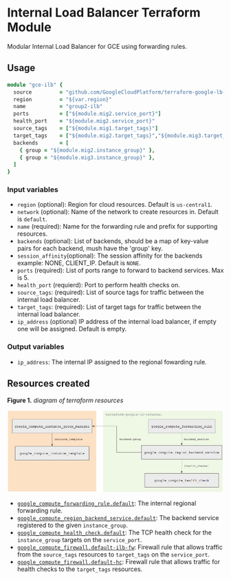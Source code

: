 # Internal Load Balancer Terraform Module

Modular Internal Load Balancer for GCE using forwarding rules.

## Usage

```ruby
module "gce-ilb" {
  source         = "github.com/GoogleCloudPlatform/terraform-google-lb-internal"
  region         = "${var.region}"
  name           = "group2-ilb"
  ports          = ["${module.mig2.service_port}"]
  health_port    = "${module.mig2.service_port}"
  source_tags    = ["${module.mig1.target_tags}"]
  target_tags    = ["${module.mig2.target_tags}","${module.mig3.target_tags}"]
  backends       = [
    { group = "${module.mig2.instance_group}" },
    { group = "${module.mig3.instance_group}" },
  ]
}
```

### Input variables

- `region` (optional): Region for cloud resources. Default is `us-central1`.
- `network` (optional): Name of the network to create resources in. Default is `default`.
- `name` (required): Name for the forwarding rule and prefix for supporting resources.
- `backends` (optional): List of backends, should be a map of key-value pairs for each backend, mush have the 'group' key.
- `session_affinity`(optional): The session affinity for the backends example: NONE, CLIENT_IP. Default is `NONE`.
- `ports` (required): List of ports range to forward to backend services. Max is 5.
- `health_port` (requierd): Port to perform health checks on.
- `source_tags`: (required): List of source tags for traffic between the internal load balancer.
- `target_tags`: (required): List of target tags for traffic between the internal load balancer.
- `ip_address` (optional) IP address of the internal load balancer, if empty one will be assigned. Default is empty.

### Output variables

- `ip_address`: The internal IP assigned to the regional fowarding rule.

## Resources created

**Figure 1.** *diagram of terraform resources*

![architecture diagram](./diagram.png)

- [`google_compute_forwarding_rule.default`](https://www.terraform.io/docs/providers/google/r/compute_forwarding_rule.html): The internal regional forwarding rule.
- [`google_compute_region_backend_service.default`](https://www.terraform.io/docs/providers/google/r/compute_region_backend_service.html): The backend service registered to the given `instance_group`.
- [`google_compute_health_check.default`](https://www.terraform.io/docs/providers/google/r/compute_health_check.html): The TCP health check for the `instance_group` targets on the `service_port`.
- [`google_compute_firewall.default-ilb-fw`](https://www.terraform.io/docs/providers/google/r/compute_firewall.html): Firewall rule that allows traffic from the `source_tags` resources to `target_tags` on the `service_port`.
- [`google_compute_firewall.default-hc`](https://www.terraform.io/docs/providers/google/r/compute_firewall.html): Firewall rule that allows traffic for health checks to the `target_tags` resources.